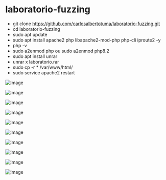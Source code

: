 # laboratorio-fuzzing

- git clone https://github.com/carlosalbertotuma/laboratorio-fuzzing.git
- cd laboratorio-fuzzing
- sudo apt update
- sudo apt install apache2 php libapache2-mod-php php-cli iproute2 -y
- php -v
- sudo a2enmod php  ou sudo a2enmod php8.2
- sudo apt install unrar
- unrar x laboratorio.rar
- sudo cp -r * /var/www/html/
- sudo service apache2 restart

![image](https://github.com/user-attachments/assets/2af02f22-4ecc-43af-8504-e78dddd9a981)

![image](https://github.com/user-attachments/assets/b4b37c90-e0c6-4462-a210-9fe7fa192b70)

![image](https://github.com/user-attachments/assets/aa88dd67-336f-42dc-96ca-3d85b89243b8)

![image](https://github.com/user-attachments/assets/32a2a6e9-1b45-4693-8780-217aab6ee4c9)

![image](https://github.com/user-attachments/assets/73c8e711-0e0e-46bc-9014-4f6b2d65623d)

![image](https://github.com/user-attachments/assets/5d81eefe-fa28-47d7-9317-eeacea9b3ee7)

![image](https://github.com/user-attachments/assets/f30b04b5-678e-4f7c-b58c-486708a1a3d7)

![image](https://github.com/user-attachments/assets/ac38b371-251f-4963-acdd-8cc3a2c044a0)

![image](https://github.com/user-attachments/assets/623c0f25-8caa-4ead-8601-fcd12d4b01d6)

![image](https://github.com/user-attachments/assets/cf95369c-53ab-4c82-9dab-0bcbec14b27f)
